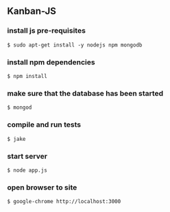 ## Kanban-JS

### install js pre-requisites
```$ sudo apt-get install -y nodejs npm mongodb```

### install npm dependencies
```$ npm install```

### make sure that the database has been started
```$ mongod```

### compile and run tests
```$ jake```

### start server
```$ node app.js```

### open browser to site
```$ google-chrome http://localhost:3000```


